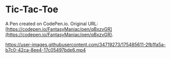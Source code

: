 # Tic-Tac-Toe

A Pen created on CodePen.io. Original URL: [https://codepen.io/FantasyManiac/pen/qBxzvGR](https://codepen.io/FantasyManiac/pen/qBxzvGR).



https://user-images.githubusercontent.com/34719273/175485611-2fb1fa5a-b7c0-42ca-8ee4-17c05497bde6.mp4

